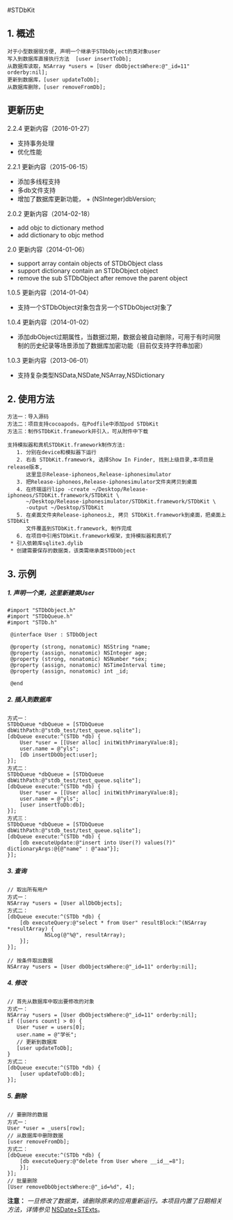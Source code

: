#STDbKit

## 1. 概述
```
对于小型数据很方便, 声明一个继承于STDbObject的类对象user
写入到数据库直接执行方法  [user insertToDb]; 
从数据库读取，NSArray *users = [User dbObjectsWhere:@"_id=11" orderby:nil];
更新到数据库，[user updateToDb];
从数据库删除，[user removeFromDb]; 
```

## 更新历史

2.2.4 更新内容（2016-01-27） 

  - 支持事务处理
  - 优化性能 

2.2.1 更新内容（2015-06-15）

  - 添加多线程支持  
  - 多db文件支持  
  - 增加了数据库更新功能， + (NSInteger)dbVersion;  
                                   
2.0.2 更新内容（2014-02-18）
  - add objc to dictionary method 
  - add dictionary to objc method

2.0 更新内容（2014-01-06）

  - support array contain objects of STDbObject class
  - support dictionary contain an STDbObject object
  - remove the sub STDbObject after remove the parent object

1.0.5 更新内容（2014-01-04）

  - 支持一个STDbObject对象包含另一个STDbObject对象了

1.0.4 更新内容（2014-01-02）

  - 添加dbObject过期属性，当数据过期，数据会被自动删除，可用于有时间限制的历史纪录等场景添加了数据库加密功能（目前仅支持字符串加密）
  
1.0.3 更新内容（2013-06-01）

  - 支持复杂类型NSData,NSDate,NSArray,NSDictionary

## 2. 使用方法

```
方法一：导入源码
方法二：项目支持cocoapods，在Podfile中添加pod STDbKit
方法三：制作STDbKit.framework并引入，可从附件中下载

支持模拟器和真机STDbKit.framework制作方法:
   1. 分别在device和模拟器下运行
   2. 右击 STDbKit.framework, 选择Show In Finder, 找到上级目录,本项目是release版本,
      这里显示Release-iphoneos,Release-iphonesimulator
   3. 把Release-iphoneos,Release-iphonesimulator文件夹拷贝到桌面
   4. 在终端运行lipo -create ~/Desktop/Release-iphoneos/STDbKit.framework/STDbKit \
      ~/Desktop/Release-iphonesimulator/STDbKit.framework/STDbKit \
      -output ~/Desktop/STDbKit
   5. 在桌面文件夹Release-iphoneos上, 拷贝 STDbKit.framework到桌面，把桌面上 STDbKit 
      文件覆盖到STDbKit.framework, 制作完成
   6. 在项目中引用STDbKit.framework框架，支持模拟器和真机了
 * 引入依赖库sqlite3.dylib
 * 创建需要保存的数据类，该类需继承类STDbObject
```

## 3. 示例

#####  1. 声明一个类，这里新建类User
```
#import "STDbObject.h"
#import "STDbQueue.h"
#import "STDb.h"

 @interface User : STDbObject

 @property (strong, nonatomic) NSString *name;
 @property (assign, nonatomic) NSInteger age;
 @property (strong, nonatomic) NSNumber *sex;
 @property (assign, nonatomic) NSTimeInterval time;
 @property (assign, nonatomic) int _id;

 @end
```
#####  2. 插入到数据库
```
方式一：
STDbQueue *dbQueue = [STDbQueue dbWithPath:@"stdb_test/test_queue.sqlite"];
[dbQueue execute:^(STDb *db) {
	User *user = [[User alloc] initWithPrimaryValue:8];
	user.name = @"yls";
	[db insertDbObject:user];
}];
方式二：
STDbQueue *dbQueue = [STDbQueue dbWithPath:@"stdb_test/test_queue.sqlite"];
[dbQueue execute:^(STDb *db) {
	User *user = [[User alloc] initWithPrimaryValue:8];
	user.name = @"yls";
	[user insertToDb:db];
}];
方式三：
STDbQueue *dbQueue = [STDbQueue dbWithPath:@"stdb_test/test_queue.sqlite"];
[dbQueue execute:^(STDb *db) {
	[db executeUpdate:@"insert into User(?) values(?)" dictionaryArgs:@{@"name" : @"aaa"}];
}];

```
#####  3. 查询
```
// 取出所有用户
方式一：
NSArray *users = [User allDbObjects];
方式二：
[dbQueue execute:^(STDb *db) {
	[db executeQuery:@"select * from User" resultBlock:^(NSArray *resultArray) {
            NSLog(@"%@", resultArray);
	}];
}];
    
// 按条件取出数据
NSArray *users = [User dbObjectsWhere:@"_id=11" orderby:nil];

```
#####  4. 修改
```
// 首先从数据库中取出要修改的对象
方式一：
NSArray *users = [User dbObjectsWhere:@"_id=11" orderby:nil];
if ([users count] > 0) {
   User *user = users[0];
   user.name = @"学长";
   // 更新到数据库
   [user updateToDb];
}
方式二：
[dbQueue execute:^(STDb *db) {
	[user updateToDb:db];
}];
```
#####  5. 删除
```
// 要删除的数据
方式一：
User *user = _users[row];
// 从数据库中删除数据
[user removeFromDb];
方式二：
[dbQueue execute:^(STDb *db) {
	[db executeQuery:@"delete from User where __id__=8"];
	}];
}];
// 批量删除
[User removeDbObjectsWhere:@"_id=%d", 4];
```
**注意：** *一旦修改了数据类，请删除原来的应用重新运行。本项目内置了日期相关方法，详情参见* [NSDate+STExts](http://git.oschina.net/yanglishuan/NSDate-STExts)。
